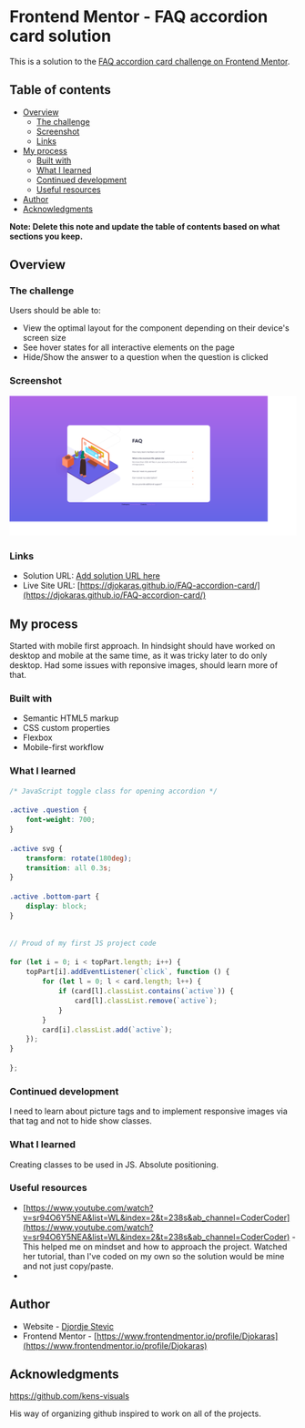 # Frontend Mentor - FAQ accordion card solution

This is a solution to the [FAQ accordion card challenge on Frontend Mentor](https://www.frontendmentor.io/challenges/faq-accordion-card-XlyjD0Oam).

## Table of contents

- [Overview](#overview)
  - [The challenge](#the-challenge)
  - [Screenshot](#screenshot)
  - [Links](#links)
- [My process](#my-process)
  - [Built with](#built-with)
  - [What I learned](#what-i-learned)
  - [Continued development](#continued-development)
  - [Useful resources](#useful-resources)
- [Author](#author)
- [Acknowledgments](#acknowledgments)

**Note: Delete this note and update the table of contents based on what sections you keep.**

## Overview

### The challenge

Users should be able to:

- View the optimal layout for the component depending on their device's screen size
- See hover states for all interactive elements on the page
- Hide/Show the answer to a question when the question is clicked

### Screenshot

![](./images/Screenshot.png)

### Links

- Solution URL: [Add solution URL here](https://your-solution-url.com)
- Live Site URL: [https://djokaras.github.io/FAQ-accordion-card/](https://djokaras.github.io/FAQ-accordion-card/)

## My process

Started with mobile first approach. In hindsight should have worked on desktop and mobile at the same time, as it was tricky later to do only desktop. Had some issues with reponsive images, should learn more of that.

### Built with

- Semantic HTML5 markup
- CSS custom properties
- Flexbox
- Mobile-first workflow

### What I learned

```css
/* JavaScript toggle class for opening accordion */

.active .question {
	font-weight: 700;
}

.active svg {
	transform: rotate(180deg);
	transition: all 0.3s;
}

.active .bottom-part {
	display: block;
}
```

```js

// Proud of my first JS project code

for (let i = 0; i < topPart.length; i++) {
	topPart[i].addEventListener(`click`, function () {
		for (let l = 0; l < card.length; l++) {
			if (card[l].classList.contains(`active`)) {
				card[l].classList.remove(`active`);
			}
		}
		card[i].classList.add(`active`);
	});
}

};
```

### Continued development

I need to learn about picture tags and to implement responsive images via that tag and not to hide show classes.

### What I learned

Creating classes to be used in JS.
Absolute positioning.

### Useful resources

- [https://www.youtube.com/watch?v=sr94O6Y5NEA&list=WL&index=2&t=238s&ab_channel=CoderCoder](https://www.youtube.com/watch?v=sr94O6Y5NEA&list=WL&index=2&t=238s&ab_channel=CoderCoder) - This helped me on mindset and how to approach the project. Watched her tutorial, than I've coded on my own so the solution would be mine and not just copy/paste.
-

## Author

- Website - [Djordje Stevic](https://github.com/Djokaras)
- Frontend Mentor - [https://www.frontendmentor.io/profile/Djokaras](https://www.frontendmentor.io/profile/Djokaras)

## Acknowledgments

https://github.com/kens-visuals

His way of organizing github inspired to work on all of the projects.
